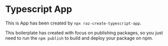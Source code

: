 # Typescript App

This is App has been created by `npx raz-create-typescript-app`.

This boilerplate has created with focus on publishing packages, so you just need to run the `npm publish` to build and deploy your package on npm.
